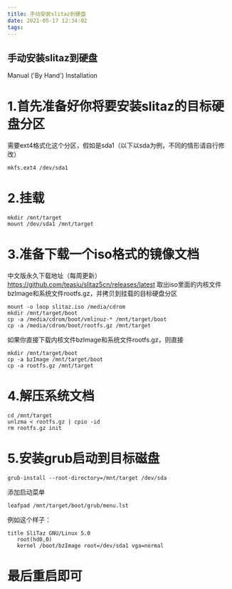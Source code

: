 ```yaml
---
title: 手动安装slitaz到硬盘
date: 2021-05-17 12:34:02
tags:
---
```


## 手动安装slitaz到硬盘
Manual ('By Hand') Installation
# 1.首先准备好你将要安装slitaz的目标硬盘分区
需要ext4格式化这个分区，假如是sda1（以下以sda为例，不同的情形请自行修改）
```
mkfs.ext4 /dev/sda1
```
# 2.挂载
```
mkdir /mnt/target
mount /dev/sda1 /mnt/target
```
# 3.准备下载一个iso格式的镜像文档
<!-- more -->
中文版永久下载地址（每周更新）
https://github.com/teasiu/slitaz5cn/releases/latest
取出iso里面的内核文件bzImage和系统文件rootfs.gz，并拷贝到挂载的目标硬盘分区
```
mount -o loop slitaz.iso /media/cdrom
mkdir /mnt/target/boot
cp -a /media/cdrom/boot/vmlinuz-* /mnt/target/boot
cp -a /media/cdrom/boot/rootfs.gz /mnt/target  
```
如果你直接下载内核文件bzImage和系统文件rootfs.gz，则直接
```
mkdir /mnt/target/boot
cp -a bzImage /mnt/target/boot
cp -a rootfs.gz /mnt/target 
```
# 4.解压系统文档
```
cd /mnt/target
unlzma < rootfs.gz | cpio -id
rm rootfs.gz init
```
# 5.安装grub启动到目标磁盘
```
grub-install --root-directory=/mnt/target /dev/sda 
```
添加启动菜单
```
leafpad /mnt/target/boot/grub/menu.lst
```
例如这个样子：
```
title SliTaz GNU/Linux 5.0
   root(hd0,0)
   kernel /boot/bzImage root=/dev/sda1 vga=normal 
```
# 最后重启即可
